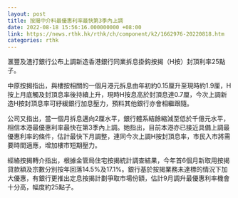 ```yaml
---
layout: post
title: 按揭中介料最優惠利率最快第3季內上調
date: 2022-08-18 15:56:16.000000000 +08:00
link: https://news.rthk.hk/rthk/ch/component/k2/1662976-20220818.htm
categories: rthk
---
```


滙豐及渣打銀行公布上調新造香港銀行同業拆息掛鈎按揭（H按）封頂利率25點子。

中原按揭指出，與樓按相關的一個月港元拆息由年初約0.15厘升至現時約1.9厘，H按上月底觸及封頂息率後持續上升，現時H按息高於封頂息達0.7厘，今次上調新造H按封頂息率可紓緩銀行加息壓力，預料其他銀行亦會相繼跟隨。

公司又指出，當一個月拆息邁向2厘水平，銀行體系結餘縮減至低於千億元水平，相信本港最優惠利率最快在第3季內上調。她指出，目前本港亦已接近具備上調最優惠利率的條件，估計最快下月調整，連同今次上調H按封頂息率，市民入市將需要時間適應，增加樓市短期壓力。

經絡按揭轉介指出，根據金管局住宅按揭統計調查結果，今年首6個月新取用按揭貸款額及宗數分別按年回落14.5%及17.1%。銀行基於按揭業務未達標的情況下加大優惠，有銀行更推出定息按揭計劃爭取市場份額，估計9月調升最優惠利率機會十分高，幅度約25點子。
